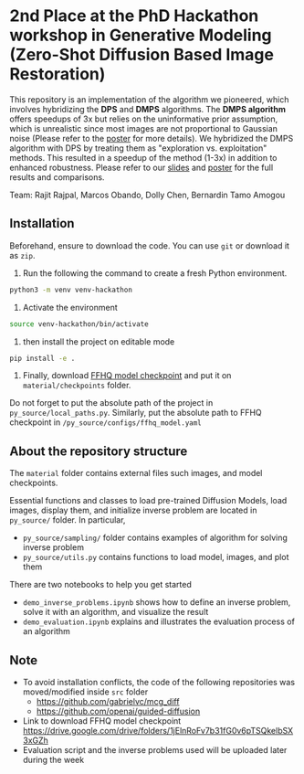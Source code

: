# 2nd Place at the PhD Hackathon workshop in Generative Modeling (Zero-Shot Diffusion Based Image Restoration)


This repository is an implementation of the algorithm we pioneered, which involves hybridizing the **DPS** and **DMPS** algorithms. The **DMPS algorithm** offers speedups of 3x but relies on the uninformative prior assumption, which is unrealistic since most images are not proportional to Gaussian noise (Please refer to the [poster](https://drive.google.com/file/d/1-6qPfdAmrMBOs5XRS69fjnb-xAQhaRt9/view) for more details). We hybridized the DMPS algorithm with DPS by treating them as "exploration vs. exploitation" methods. This resulted in a speedup of the method (1-3x) in addition to enhanced robustness. 
Please refer to our [slides](https://drive.google.com/file/d/1We39vRCalNYvez61BQvYhVi2bsy14YMv/view) and [poster](https://drive.google.com/file/d/1-6qPfdAmrMBOs5XRS69fjnb-xAQhaRt9/view) for the full results and comparisons.

Team: Rajit Rajpal, Marcos Obando, Dolly Chen, Bernardin Tamo Amogou

## Installation

Beforehand, ensure to download the code.
You can use ``git`` or download it as ``zip``.

1. Run the following the command to create a fresh Python environment.

```bash
python3 -m venv venv-hackathon
```

1. Activate the environment

```bash
source venv-hackathon/bin/activate
```

1. then install the project on editable mode

```bash
pip install -e .
```

1. Finally, download [FFHQ model checkpoint](https://drive.google.com/drive/folders/1jElnRoFv7b31fG0v6pTSQkelbSX3xGZh) and put it on ``material/checkpoints`` folder.

Do not forget to put the absolute path of the project in ``py_source/local_paths.py``.
Similarly, put the absolute path to FFHQ checkpoint in ``/py_source/configs/ffhq_model.yaml``


## About the repository structure

The ``material`` folder contains external files such images, and model checkpoints.

Essential functions and classes to load pre-trained Diffusion Models, load images, display them, and initialize inverse problem are located in ``py_source/`` folder.
In particular,
- ``py_source/sampling/`` folder contains examples of algorithm for solving inverse problem
- ``py_source/utils.py`` contains functions to load model, images, and plot them

There are two notebooks to help you get started
- ``demo_inverse_problems.ipynb`` shows how to define an inverse problem, solve it with an algorithm, and visualize the result
- ``demo_evaluation.ipynb`` explains and illustrates the evaluation process of an algorithm


## Note

- To avoid installation conflicts, the code of the following repositories was moved/modified inside ``src`` folder
    - https://github.com/gabrielvc/mcg_diff
    - https://github.com/openai/guided-diffusion
- Link to download FFHQ model checkpoint https://drive.google.com/drive/folders/1jElnRoFv7b31fG0v6pTSQkelbSX3xGZh
- Evaluation script and the inverse problems used will be uploaded later during the week
